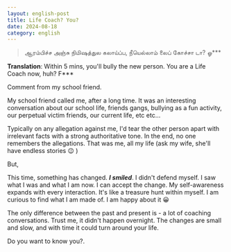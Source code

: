 ```yaml
---
layout: english-post
title: Life Coach? You?
date: 2024-08-18
category: english
---
```


> ஆரம்பிச்ச அஞ்சு நிமிஷத்துல கலாய்ப்ப, நீயெல்லாம் லைப் கோச்சா டா? ஓ***

**Translation**: Within 5 mins, you'll bully the new person. You are a Life Coach now, huh? F***

Comment from my school friend. 

My school friend called me, after a long time. It was an interesting conversation about our school life, friends gangs, bullying as a fun activity, our perpetual victim friends, our current life, etc etc...

Typically on any allegation against me, I'd tear the other person apart with irrelevant facts with a strong authoritative tone. In the end, no one remembers the allegations. That was me, all my life (ask my wife, she'll have endless stories 😉 )

But, 

This time, something has changed. ***I smiled***. I didn't defend myself. I saw what I was and what I am now. I can accept the change. My self-awareness expands with every interaction. It's like a treasure hunt within myself. I am curious to find what I am made of. I am happy about it 😀 

The only difference between the past and present is - a lot of coaching conversations. Trust me, it didn't happen overnight. The changes are small and slow, and with time it could turn around your life. 

Do you want to know you?. 

